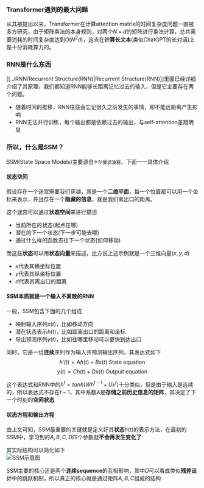 ### Transformer遇到的最大问题
从其被提出以来，Transformer在计算attention matrix的时间复杂度问题一直被多方研究，由于矩阵乘法的本身规则，对两个$N\times d$的矩阵进行乘法计算，总共需要消耗的时间复杂度达到$O(N^2d)$，这点在**计算长文本**(类似ChatGPT的长对话)上是十分消耗算力的。

### RNN是什么东西
[[../RNN/Recurrent Structure(RNN)|Recurrent Structure(RNN)]]里面已经详细介绍了其原理，我们都知道RNN能够长距离记忆过去的输入，但是它主要存在两个问题。
* 随着时间的推移，RNN往往会忘记很久之前发生的事情，即不能远距离产生影响
* RNN无法并行训练，每个输出都是依赖过去的输出，与self-attention差距明显

### 所以，什么是SSM？
SSM(State Space Models)主要源自`卡尔曼滤波器`，下面一一具体介绍
#### 状态空间
假设存在一个迷宫需要我们穿越，其是一个**二维平面**，每一个位置都可以用一个坐标来表示，并且存在一个**隐藏的信息**，就是我们离出口的距离。

这个迷宫可以通过**状态空间**来进行描述
* 当前所在的状态(起点在哪)
* 潜在的下一个状态(下一步可能去哪)
* 通过什么样的函数去往下一个状态(如何移动)

而这些**状态**可以用**状态向量**来描述，比方说上述示例就是一个三维向量$(x,y,d)$
* $x$代表其横坐标位置
* $y$代表其纵坐标位置
* $d$代表其离出口的距离
#### SSM本质就是一个输入不离散的RNN
一般，SSM包含下面的几个组成
* 映射输入序列$x(t)$，比如移动方向
* 潜在状态表示$h(t)$，比如距离出口的距离和坐标
* 导出预测序列$y(t)$，比如往哪里移动可以更快到达出口

同时，它是一组**连续**序列作为输入并预测输出序列，其表达式如下$$h'(t)=Ah(t)+Bx(t)\ \text{State equation}$$$$y(t)=Ch(t)+Dx(t)\ \text{Outpuit equation}$$

这个表达式和RNN中的$h^t=tanh(Wh^{t-1}+Ux^t)$十分类似，但是由于输入是连续的，所以表达式不存在$t-1$，其中系数$A$是**存储之前历史信息的矩阵**，其决定了下一个时刻的**空间状态**
#### 状态方程和输出方程
由上文可知，SSM最重要的关键就是定义好其**状态**$h(t)$的表示方法，在最初的SSM中，学习到的$A,B,C,D$四个参数就**不会再发生变化了**

其实际结构可以简化如下<br>
![SSM示意图](../Excalidraw/SSM)

SSM主要的核心还是两个**连续sequence**的互相影响，其中$D$可以看成类似**残差设计**中的跳跃机制，所以真正的核心就是通过矩阵$A,B,C$组成的结构
